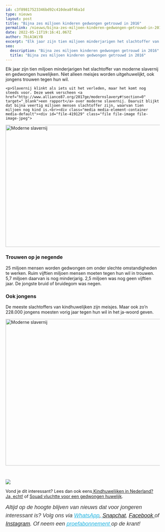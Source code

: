 ```yaml
---
id: c3f89817523346bd92c410dea8f46a1d
type: nieuws
layout: post
title: "Bijna zes miljoen kinderen gedwongen getrouwd in 2016"
permalink: /nieuws/bijna-zes-miljoen-kinderen-gedwongen-getrouwd-in-2016/
date: 2022-05-11T19:16:41.067Z
author: 7biA1WiYB
excerpt: "Elk jaar zijn tien miljoen minderjarigen het slachtoffer van moderne slavernij en gedwongen huwelijken. Niet alleen meisjes worden uitgehuwelijkt, ook jongens trouwen tegen hun wil.  "
seo:
  description: "Bijna zes miljoen kinderen gedwongen getrouwd in 2016"
  title: "Bijna zes miljoen kinderen gedwongen getrouwd in 2016"
---
```

Elk jaar zijn tien miljoen minderjarigen het slachtoffer van moderne slavernij en gedwongen huwelijken. Niet alleen meisjes worden uitgehuwelijkt, ook jongens trouwen tegen hun wil.  

    <p>Slavernij klinkt als iets uit het verleden, maar het komt nog steeds voor. Deze week verscheen <a href="http://www.alliance87.org/2017ge/modernslavery#!section=0" target="_blank">een rapport</a> over moderne slavernij. Daaruit blijkt dat bijna veertig miljoen mensen slachtoffer zijn, waarvan tien miljoen nog kind is.<br><div class="media media-element-container media-default"><div id="file-419129" class="file file-image file-image-jpeg">

        
  
  <div class="content">
    <img alt="Moderne slavernij " title="Beeld 7Days" height="399" width="800" class="media-element file-default" data-delta="1" src="https://7dagen.netlify.app/sites/default/files/Moderne%20slavernij%202016_1.jpg">  </div>

  
</div>
</div>
<h3>Trouwen op je negende</h3>
<p>25 miljoen mensen worden gedwongen om onder slechte omstandigheden te werken. Ruim vijftien miljoen mensen moeten tegen hun wil in trouwen. 5,7 miljoen daarvan is nog minderjarig. 2,5 miljoen was nog geen vijftien jaar. De jongste bruid of bruidegom was negen.</p>
<h3>Ook jongens</h3>
<p>De meeste slachtoffers van kindhuwelijken zijn meisjes. Maar ook zo’n 228.000 jongens moesten vorig jaar tegen hun wil in het ja-woord geven.<br><div class="media media-element-container media-default"><div id="file-419130" class="file file-image file-image-jpeg">

        
  
  <div class="content">
    <img alt="Moderne slavernij" title="Beeld 7Days" height="479" width="800" class="media-element file-default" data-delta="1" src="https://7dagen.netlify.app/sites/default/files/Moderne%20slavernij%202016_2.jpg">  </div>

  
</div>
</div>
<p> </p>
<div class="kader">
<p><img class="kaderafbeelding" src="https://7dagen.netlify.app/sites/default/files/ff.png"></p>
<p>Vond je dit interessant? Lees dan ook eens<a href="https://7dagen.netlify.app/lifestyle/fenna-17-van-hoefwijzer-over-het-succes-van-paardentubers" target="_blank"> </a><a href="https://7dagen.netlify.app/archief/souad-vluchtte-voor-een-gedwongen-huwelijk">Kindhuwelijken in Nederland? Ja, echt!</a> of <a href="https://7dagen.netlify.app/nieuws/kindhuwelijken-nederland-ja-echt">Souad vluchtte voor een gedwongen huwelijk</a>.</p>
<p><em style="box-sizing: inherit; color: rgb(51, 51, 51); font-family: &quot;PT Sans&quot;, sans-serif; font-size: 18px; line-height: 27px;">Altijd op de hoogte blijven van nieuws dat voor jongeren interessant is? Volg ons via </em><em style="box-sizing: inherit; color: rgb(34, 179, 224); transition: color 0.3s ease; font-family: &quot;PT Sans&quot;, sans-serif; font-size: 18px; line-height: 27px;"><a href="https://7dagen.netlify.app/whatsapp" style="box-sizing: inherit; color: rgb(34, 179, 224); transition: color 0.3s ease; font-family: &quot;PT Sans&quot;, sans-serif; font-size: 18px; line-height: 27px;">WhatsApp</a></em><em style="box-sizing: inherit; color: rgb(51, 51, 51); font-family: &quot;PT Sans&quot;, sans-serif; font-size: 18px; line-height: 27px;">,</em><em style="box-sizing: inherit; color: rgb(34, 179, 224); transition: color 0.3s ease; font-family: &quot;PT Sans&quot;, sans-serif; font-size: 18px; line-height: 27px;"><a href="https://7dagen.netlify.app/whatsapp" style="box-sizing: inherit; color: rgb(34, 179, 224); transition: color 0.3s ease; font-family: &quot;PT Sans&quot;, sans-serif; font-size: 18px; line-height: 27px;"> </a></em><em style="box-sizing: inherit; color: rgb(51, 51, 51); font-family: &quot;PT Sans&quot;, sans-serif; font-size: 18px; line-height: 27px;"><a href="https://www.snapchat.com/add/sevendaysnl">Snapchat</a>, <a href="https://www.facebook.com/7Daysnl?ref=bookmarks">Facebook </a>of <a href="https://instagram.com/7DAysnl/">Instagram</a>. Of </em><em style="box-sizing: inherit; color: rgb(51, 51, 51); font-family: &quot;PT Sans&quot;, sans-serif; font-size: 18px; line-height: 27px;">neem een </em><a href="https://abonneren.sevendays.nl/abonneren/abonnementen/ae/artikel" style="box-sizing: inherit; color: rgb(34, 179, 224); transition: color 0.3s ease; font-family: &quot;PT Sans&quot;, sans-serif; font-size: 18px; line-height: 27px;"><em style="box-sizing: inherit;">proefabonnement </em></a><em style="box-sizing: inherit; color: rgb(51, 51, 51); font-family: &quot;PT Sans&quot;, sans-serif; font-size: 18px; line-height: 27px;">op de krant!</em></p>
</div>
  
